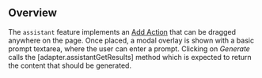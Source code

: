## Overview

The `assistant` feature implements an [Add Action](/plugins/add-action) that can
be dragged anywhere on the page. Once placed, a modal overlay is shown with a
basic prompt textarea, where the user can enter a prompt. Clicking on _Generate_
calls the [adapter.assistantGetResults] method which is expected to return the
content that should be generated.
